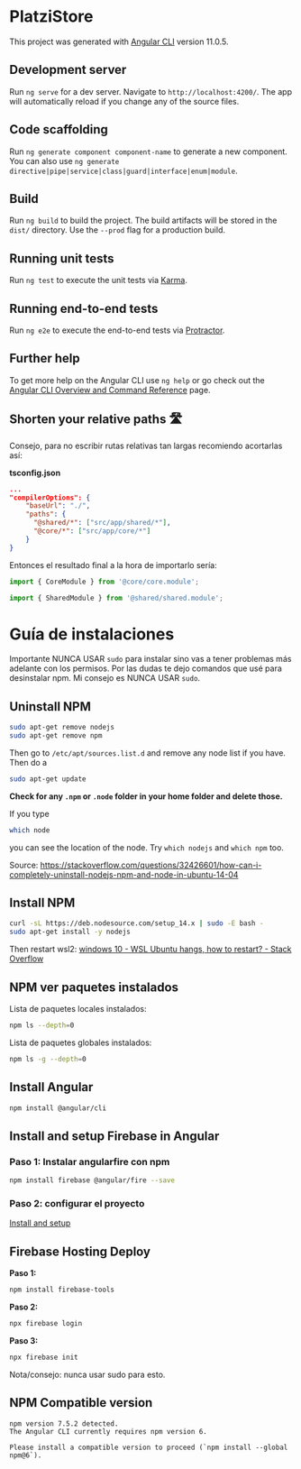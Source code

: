# PlatziStore

This project was generated with [Angular CLI](https://github.com/angular/angular-cli) version 11.0.5.

## Development server

Run `ng serve` for a dev server. Navigate to `http://localhost:4200/`. The app will automatically reload if you change any of the source files.

## Code scaffolding

Run `ng generate component component-name` to generate a new component. You can also use `ng generate directive|pipe|service|class|guard|interface|enum|module`.

## Build

Run `ng build` to build the project. The build artifacts will be stored in the `dist/` directory. Use the `--prod` flag for a production build.

## Running unit tests

Run `ng test` to execute the unit tests via [Karma](https://karma-runner.github.io).

## Running end-to-end tests

Run `ng e2e` to execute the end-to-end tests via [Protractor](http://www.protractortest.org/).

## Further help

To get more help on the Angular CLI use `ng help` or go check out the [Angular CLI Overview and Command Reference](https://angular.io/cli) page.

## Shorten your relative paths 🛣️
Consejo, para no escribir rutas relativas tan largas recomiendo acortarlas así:

**tsconfig.json**
```json
...
"compilerOptions": {
    "baseUrl": "./",
    "paths": {
      "@shared/*": ["src/app/shared/*"],
      "@core/*": ["src/app/core/*"]
    }
}
```
Entonces el resultado final a la hora de importarlo sería:
```typescript
import { CoreModule } from '@core/core.module';
```
```typescript
import { SharedModule } from '@shared/shared.module';
```

# Guía de instalaciones
Importante NUNCA USAR `sudo` para instalar sino vas a tener problemas más adelante con los permisos. Por las dudas te dejo comandos que usé para desinstalar npm. Mi consejo es NUNCA USAR `sudo`.

## Uninstall NPM

```bash
sudo apt-get remove nodejs
sudo apt-get remove npm
```

Then go to `/etc/apt/sources.list.d` and remove any node list if you have. Then do a
```bash
sudo apt-get update
```

**Check for any `.npm` or `.node` folder in your home folder and delete those.**

If you type

```bash
which node
```

you can see the location of the node. Try `which nodejs` and `which npm` too.

Source: https://stackoverflow.com/questions/32426601/how-can-i-completely-uninstall-nodejs-npm-and-node-in-ubuntu-14-04

## Install NPM

```bash
curl -sL https://deb.nodesource.com/setup_14.x | sudo -E bash -
sudo apt-get install -y nodejs
```

Then restart wsl2: [windows 10 - WSL Ubuntu hangs, how to restart? - Stack Overflow](https://stackoverflow.com/questions/48407070/wsl-ubuntu-hangs-how-to-restart)

## NPM ver paquetes instalados

Lista de paquetes locales instalados:
```bash
npm ls --depth=0
```

Lista de paquetes globales instalados:

```bash
npm ls -g --depth=0
```

## Install Angular
```bash
npm install @angular/cli
```

## Install and setup Firebase in Angular
### Paso 1: Instalar angularfire con npm
```bash
npm install firebase @angular/fire --save
```

### Paso 2: configurar el proyecto
[Install and setup](https://github.com/angular/angularfire/blob/master/docs/install-and-setup.md)

## Firebase Hosting Deploy

**Paso 1:**

```bash
npm install firebase-tools
```

**Paso 2:**

```bash
npx firebase login
```

**Paso 3:**

```bash
npx firebase init
```

Nota/consejo: nunca usar sudo para esto.

## NPM Compatible version
```
npm version 7.5.2 detected.
The Angular CLI currently requires npm version 6.

Please install a compatible version to proceed (`npm install --global npm@6`).
```
